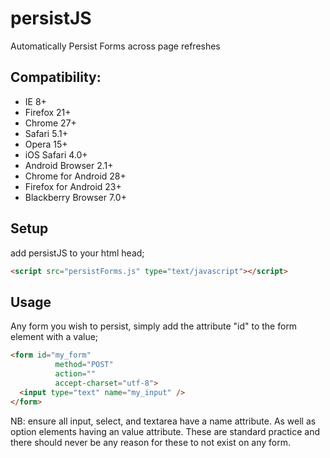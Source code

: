 persistJS
=========

Automatically Persist Forms across page refreshes

## Compatibility:
 * IE 8+
 * Firefox 21+
 * Chrome 27+
 * Safari 5.1+
 * Opera 15+
 * iOS Safari 4.0+
 * Android Browser 2.1+
 * Chrome for Android 28+
 * Firefox for Android 23+
 * Blackberry Browser 7.0+

## Setup

add persistJS to your html head;

```html
<script src="persistForms.js" type="text/javascript"></script>
```

## Usage

Any form you wish to persist, simply add the attribute "id" to the form element with a value;

```html
<form id="my_form"
          method="POST"
          action=""
          accept-charset="utf-8">
  <input type="text" name="my_input" />
</form>
```

NB:       ensure all input, select, and textarea have a name attribute. As well as option elements having an value attribute.
          These are standard practice and there should never be any reason for these to not exist on any form.
